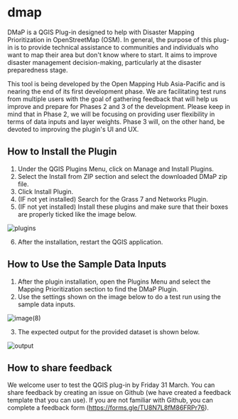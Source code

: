 # dmap
DMaP is a QGIS Plug-in designed to help with Disaster Mapping Prioritization in OpenStreetMap (OSM).
In general, the purpose of this plug-in is to provide technical assistance to communities and individuals who want to map their area but don't know where to start. It aims to improve disaster management decision-making, particularly at the disaster preparedness stage. 

This tool is being developed by the Open Mapping Hub Asia-Pacific and is nearing the end of its first development phase.
We are facilitating test runs from multiple users with the goal of gathering feedback that will help us improve and prepare for Phases 2 and 3 of the development. Please keep in mind that in Phase 2, we will be focusing on providing user flexibility in terms of data inputs and layer weights.
Phase 3 will, on the other hand, be devoted to improving the plugin's UI and UX. 

## How to Install the Plugin

1. Under the QGIS Plugins Menu, click on Manage and Install Plugins.
2. Select the Install from ZIP section and select the downloaded DMaP zip file.
3. Click Install Plugin.
4. (IF not yet installed) Search for the Grass 7 and Networks Plugin.
5. (IF not yet installed) Install these plugins and make sure that their boxes are properly ticked like the image below.

![plugins](https://user-images.githubusercontent.com/128362151/226571043-7adaf136-9bfe-4c0a-aafc-5a4a1af87d27.png)

6. After the installation, restart the QGIS application.

## How to Use the Sample Data Inputs

1. After the plugin installation, open the Plugins Menu and select the Mapping Prioritization section to find the DMaP Plugin.
2. Use the settings shown on the image below to do a test run using the sample data inputs.

![image(8)](https://user-images.githubusercontent.com/128362151/226328903-d83d3c03-864d-494d-ae8d-7f3e504d397a.png)

3. The expected output for the provided dataset is shown below.

![output](https://user-images.githubusercontent.com/128362151/227153426-f55a9d68-7e90-4821-aabc-4031867a9eb2.jpg)

## How to share feedback
We welcome user to test the QGIS plug-in by Friday 31 March. You can share feedback by creating an issue on Github (we have created a feedback template that you can use). If you are not familiar with Github, you can complete a feedback form (https://forms.gle/TU8N7L8fM86FRPr76).
